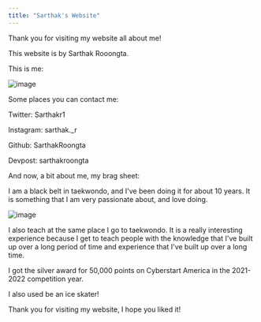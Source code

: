```yaml
---
title: "Sarthak's Website"
---
```


Thank you for visiting my website all about me!

This website is by Sarthak Rooongta.

This is me: 

![image](https://user-images.githubusercontent.com/82282788/121886742-ca621480-cce3-11eb-97c0-1c620180ab30.png)

Some places you can contact me:

Twitter: Sarthakr1

Instagram: sarthak._r

Github: SarthakRoongta

Devpost: sarthakroongta

And now, a bit about me, my brag sheet: 

I am a black belt in taekwondo, and I've been doing it for about 10 years. It is something that I am very passionate about, and love doing. 

![image](https://user-images.githubusercontent.com/82282788/121889392-2da17600-cce7-11eb-86a7-6d2c98d8ace1.png)

I also teach at the same place I go to taekwondo. It is a really interesting experience because I get to teach people with the knowledge that I've built up over a long period of time and experience that I've built up over a long time. 

I got the silver award for 50,000 points on Cyberstart America in the 2021-2022 competition year. 

I also used be an ice skater!



Thank you for visiting my website, I hope you liked it!
